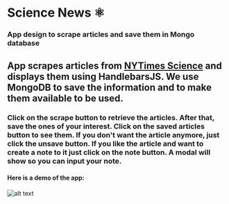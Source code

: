 # Science News ⚛️
### App design to scrape articles and save them in Mongo database

## App scrapes articles from [NYTimes Science](https://www.nytimes.com/section/science "NYTimes Science") and displays them using HandlebarsJS. We use MongoDB to save the information and to make them available to be used.

### Click on the scrape button to retrieve the articles. After that, save the ones of your interest. Click on the saved articles button to see them. If you don't want the article anymore, just click the unsave button. If you like the article and want to create a note to it just click on the note button. A modal will show so you can input your note.

#### Here is a demo of the app:

![alt text](./img/giphy.gif "Logo Title Text 1")